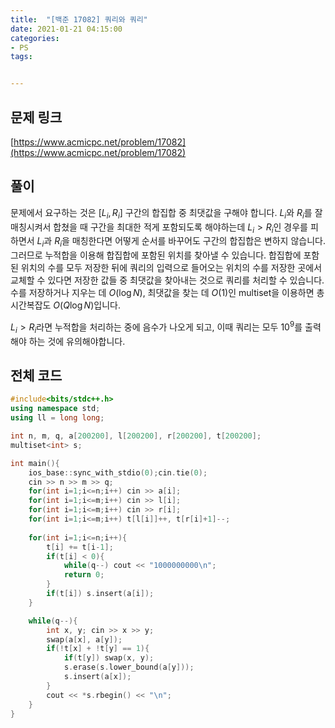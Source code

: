 ```yaml
---
title:  "[백준 17082] 쿼리와 쿼리"
date: 2021-01-21 04:15:00
categories: 
- PS
tags:


---
```


## 문제 링크
[https://www.acmicpc.net/problem/17082](https://www.acmicpc.net/problem/17082)

## 풀이

문제에서 요구하는 것은 $[L_i, R_i]$ 구간의 합집합 중 최댓값을 구해야 합니다. $L_i$와 $R_i$를 잘 매칭시켜서 합쳤을 때 구간을 최대한 적게 포함되도록 해야하는데 $L_i > R_i$인 경우를 피하면서 $L_i$과 $R_i$을 매칭한다면 어떻게 순서를 바꾸어도 구간의 합집합은 변하지 않습니다. 그러므로 누적합을 이용해 합집합에 포함된 위치를 찾아낼 수 있습니다. 합집합에 포함된 위치의 수를 모두 저장한 뒤에 쿼리의 입력으로 들어오는 위치의 수를 저장한 곳에서 교체할 수 있다면 저장한 값들 중 최댓값을 찾아내는 것으로 쿼리를 처리할 수 있습니다. 수를 저장하거나 지우는 데 $O(\log N)$, 최댓값을 찾는 데 $O(1)$인 multiset을 이용하면 총 시간복잡도 $O(Q \log N)$입니다.

 $L_i > R_i$라면 누적합을 처리하는 중에 음수가 나오게 되고, 이때 쿼리는 모두 $10^9$를 출력해야 하는 것에 유의해야합니다.

## 전체 코드

```cpp
#include<bits/stdc++.h>
using namespace std;
using ll = long long;

int n, m, q, a[200200], l[200200], r[200200], t[200200];
multiset<int> s;

int main(){
    ios_base::sync_with_stdio(0);cin.tie(0);
    cin >> n >> m >> q;
    for(int i=1;i<=n;i++) cin >> a[i];
    for(int i=1;i<=m;i++) cin >> l[i];
    for(int i=1;i<=m;i++) cin >> r[i];
    for(int i=1;i<=m;i++) t[l[i]]++, t[r[i]+1]--;
    
    for(int i=1;i<=n;i++){
        t[i] += t[i-1];
        if(t[i] < 0){
            while(q--) cout << "1000000000\n";
            return 0;
        }
        if(t[i]) s.insert(a[i]);
    }

    while(q--){
        int x, y; cin >> x >> y;
        swap(a[x], a[y]);
        if(!t[x] + !t[y] == 1){
            if(t[y]) swap(x, y);
            s.erase(s.lower_bound(a[y]));
            s.insert(a[x]);
        }
        cout << *s.rbegin() << "\n";
    }
}
```

